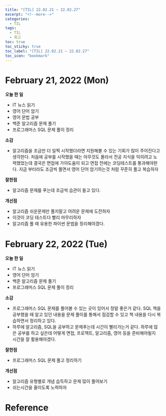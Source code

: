 ```yaml
---
title: "[TIL] 22.02.21 ~ 22.02.27"
excerpt: "<!--more-->"
categories:
  - TIL
tags:
  - TIL
  - 회고
toc: true
toc_sticky: true
toc_label: "[TIL] 22.02.21 ~ 22.02.27"
toc_icon: "bookmark"
---
```


# February 21, 2022 (Mon)

**오늘 한 일**
- IT 뉴스 읽기
- 영어 단어 암기
- 영어 문법 공부
- 백준 알고리즘 문제 풀기
- 프로그래머스 SQL 문제 풀이 정리

**소감**
- 알고리즘을 조금만 더 일찍 시작했더라면 지원해볼 수 있는 기회가 많이 주어진다고 생각한다.
처음에 공부를 시작했을 때는 아무것도 몰라서 전공 지식을 익히려고 노력했었는데 결국은 면접에 가야도움이 되고 면접 전에는 코딩테스트를 통과해야한다. 지금 부터라도 조금씩 풀면서 영어 단어 암기하는것 처럼 꾸준히 풀고 복습하자

**잘한점**
- 알고리즘 문제를 푸는데 조금씩 습관이 들고 있다.

**개선점**
- 알고리즘 쉬운문제만 풀지말고 어려운 문제에 도전하자
- 이것이 코딩 테스트다 빨리 마무리하자
- 알고리즘 풀 때 유용한 파이썬 문법을 정리해야겠다.

# February 22, 2022 (Tue)

**오늘 한 일**
- IT 뉴스 읽기
- 영어 단어 암기
- 백준 알고리즘 문제 풀기
- 프로그래머스 SQL 문제 풀이 정리

**소감**
- 프로그래머스 SQL 문제를 풀어볼 수 있는 곳이 있어서 정말 좋은거 같다. SQL 책을 공부했을 때 알고 있던 내용을 문제 풀이를 통해서 점검할 수 있고 책 내용을 다시 복습하면서 정리하고 있다.
- 하루에 알고리즘, SQL을 공부하고 문제푸는데 시간이 빨리가는거 같다. 하루에 많은 공부를 하고 싶은데 어떻게 면접, 프로젝트, 알고리즘, 영어 등을 준비해야될지 시간을 잘 활용해야겠다.

**잘한점**
- 프로그래머스 SQL 문제 풀고 정리하기

**개선점**
- 알고리즘 유형별로 개념 습득하고 문제 많이 풀어보기
- 쉬는시간을 줄이도록 노력하자

# Reference